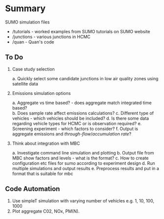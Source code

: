# Summary

SUMO simulation files

* /tutorials - worked examples from SUMO tutorials on SUMO website
* /junctions - various junctions in HCMC 
* /quan - Quan's code



## To Do

1. Case study selection

   a. Quickly select some candidate junctions in low air quality zones using satellite data

2. Emissions simulation options
   
   a. Aggregate vs time based? - does aggregate match integrated time based?  
   b. Does sample rate affect emissions calculations?
   c. Different type of vehicles - which vehicles should be included?
   d. Is there some data regarding vehicle types for HCMC or is observation required?
   e. Screening experiment - which factors to consider?
   f. Output is aggregate emissions and *through-flow*/*accumulation rate*?

3. Think about integration with MBC
   
   a. Investigate command line simulation and plotting
   b. Output file from MBC show factors and levels - what is the format?
   c. How to create configuration etc files for sumo according to experiment design
   d. Run multiple simulations and output results
   e. Preprocess results and put in a format that is suitable for mbc


## Code Automation

1. Use simpleT simulation with varying number of vehicles e.g. 1, 10, 100, 1000
2. Plot aggregate C02, NOx, PM(N).


